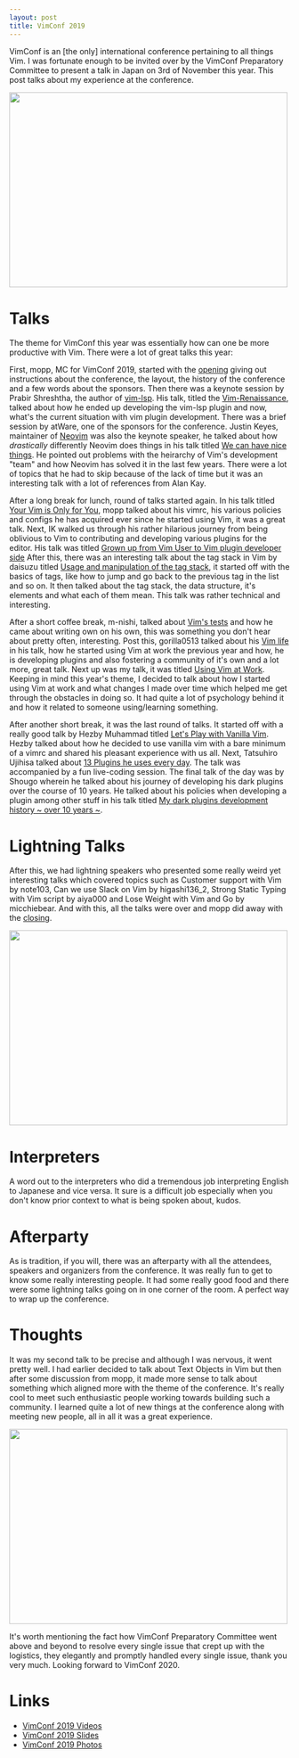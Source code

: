 ```yaml
---
layout: post
title: VimConf 2019
---
```


VimConf is an [the only] international conference pertaining to all things Vim. I was fortunate enough to be invited over by the VimConf Preparatory Committee to present a talk in Japan on 3rd of November this year. This post talks about my experience at the conference.

<img src="https://i.imgur.com/tDdDql6.png" height="350" width="500">

# Talks
The theme for VimConf this year was essentially how can one be more productive with Vim. There were a lot of great talks this year:

First, mopp, MC for VimConf 2019, started with the [opening](https://vimconf.org/2019/slides/opening.pdf) giving out instructions about the conference, the layout, the history of the conference and a few words about the sponsors. Then there was a keynote session by Prabir Shreshtha, the author of [vim-lsp](). His talk, titled the [Vim-Renaissance](https://vimconf.org/2019/slides/prabir.pdf), talked about how he ended up developing the vim-lsp plugin and now, what's the current situation with vim plugin development. There was a brief session by atWare, one of the sponsors for the conference. Justin Keyes, maintainer of [Neovim](https://neovim.io) was also the keynote speaker, he talked about how _drastically_ differently Neovim does things in his talk titled [We can have nice things](https://vimconf.org/2019/slides/justin.pdf). He pointed out problems with the heirarchy of Vim's development "team" and how Neovim has solved it in the last few years. There were a lot of topics that he had to skip because of the lack of time but it was an interesting talk with a lot of references from Alan Kay.

After a long break for lunch, round of talks started again. In his talk titled [Your Vim is Only for You](https://vimconf.org/2019/slides/mopp.pdf), mopp talked about his vimrc, his various policies and configs he has acquired ever since he started using Vim, it was a great talk. Next, IK walked us through his rather hilarious journey from being oblivious to Vim to contributing and developing various plugins for the editor. His talk was titled [Grown up from Vim User to Vim plugin developer side](https://vimconf.org/2019/slides/IK.pdf) After this, there was an interesting talk about the tag stack in Vim by daisuzu titled [Usage and manipulation of the tag stack](https://vimconf.org/2019/slides/daisuzu.pdf), it started off with the basics of tags, like how to jump and go back to the previous tag in the list and so on. It then talked about the tag stack, the data structure, it's elements and what each of them mean. This talk was rather technical and interesting.

After a short coffee break, m-nishi, talked about [Vim's tests](https://vimconf.org/2019/slides/m-nishi.pdf) and how he came about writing own on his own, this was something you don't hear about pretty often, interesting. Post this, gorilla0513 talked about his [Vim life](https://vimconf.org/2019/slides/gorilla0513.pdf) in his talk, how he started using Vim at work the previous year and how, he is developing plugins and also fostering a community of it's own and a lot more, great talk. Next up was my talk, it was titled [Using Vim at Work](https://vimconf.org/2019/slides/danish.pdf). Keeping in mind this year's theme, I decided to talk about how I started using Vim at work and what changes I made over time which helped me get through the obstacles in doing so. It had quite a lot of psychology behind it and how it related to someone using/learning something.

After another short break, it was the last round of talks. It started off with a really good talk by Hezby Muhammad titled [Let's Play with Vanilla Vim](https://vimconf.org/2019/slides/hezby.pdf). Hezby talked about how he decided to use vanilla vim with a bare minimum of a vimrc and shared his pleasant experience with us all. Next, Tatsuhiro Ujihisa talked about [13 Plugins he uses every day](https://vimconf.org/2019/slides/ujihisa.pdf). The talk was accompanied by a fun live-coding session. The final talk of the day was by Shougo wherein he talked about his journey of developing his dark plugins over the course of 10 years. He talked about his policies when developing a plugin among other stuff in his talk titled [My dark plugins development history ~ over 10 years ~](https://vimconf.org/2019/slides/shougo.pdf).

# Lightning Talks
After this, we had lightning speakers who presented some really weird yet interesting talks which covered topics such as Customer support with Vim by note103, Can we use Slack on Vim by higashi136_2, Strong Static Typing with Vim script by aiya000 and Lose Weight with Vim and Go by micchiebear. And with this, all the talks were over and mopp did away with the [closing](https://vimconf.org/2019/slides/closing.pdf).

<img src="https://i.imgur.com/KPi3lM9.png" height="350" width="500"> 

# Interpreters
A word out to the interpreters who did a tremendous job interpreting English to Japanese and vice versa. It sure is a difficult job especially when you don't know prior context to what is being spoken about, kudos.

# Afterparty
As is tradition, if you will, there was an afterparty with all the attendees, speakers and organizers from the conference. It was really fun to get to know some really interesting people. It had some really good food and there were some lightning talks going on in one corner of the room. A perfect way to wrap up the conference.

# Thoughts
It was my second talk to be precise and although I was nervous, it went pretty well. I had earlier decided to talk about Text Objects in Vim but then after some discussion from mopp, it made more sense to talk about something which aligned more with the theme of the conference. It's really cool to meet such enthusiastic people working towards building such a community. I learned quite a lot of new things at the conference along with meeting new people, all in all it was a great experience.

<img src="https://i.imgur.com/BuATsAn.png" height="350" width="500">

It's worth mentioning the fact how VimConf Preparatory Committee went above and beyond to resolve every single issue that crept up with the logistics, they elegantly and promptly handled every single issue, thank you very much.  Looking forward to VimConf 2020.

# Links
- [VimConf 2019 Videos](https://www.youtube.com/watch?v=kgUciluS-ys&list=PLx8bw5NQypskQlEGupVqoUBBJtRmNXLet)
- [VimConf 2019 Slides](https://vimconf.org/2019/#menu-time-table)
- [VimConf 2019 Photos](https://photos.google.com/share/AF1QipMtq6M6rLWA_Pq-mmzyhJ8rTDqpFOnCOOiSqNfMc0rsdQZFYmYJLWv1hst3cgaLPQ?key=Z20wWC1HdjVNQlhIS0dVLXdKcTY4Zk5sODdrSGJR)
